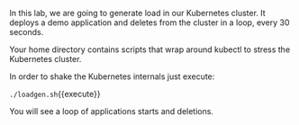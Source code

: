 In this lab, we are going to generate load in our Kubernetes cluster. It deploys a demo application and deletes from the cluster in a loop, every 30 seconds.

Your home directory contains scripts that wrap around kubectl to stress the Kubernetes cluster.

In order to shake the Kubernetes internals just execute:

`./loadgen.sh`{{execute}}

You will see a loop of applications starts and deletions.
